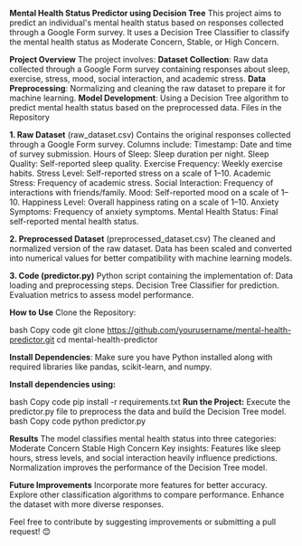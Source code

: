 **Mental Health Status Predictor using Decision Tree**
This project aims to predict an individual's mental health status based on responses collected through a Google Form survey. It uses a Decision Tree Classifier to classify the mental health status as Moderate Concern, Stable, or High Concern.

**Project Overview**
The project involves:
**Dataset Collection**: Raw data collected through a Google Form survey containing responses about sleep, exercise, stress, mood, social interaction, and academic stress.
**Data Preprocessing**: Normalizing and cleaning the raw dataset to prepare it for machine learning.
**Model Development**: Using a Decision Tree algorithm to predict mental health status based on the preprocessed data.
Files in the Repository

**1. Raw Dataset** (raw_dataset.csv)
Contains the original responses collected through a Google Form survey.
Columns include:
Timestamp: Date and time of survey submission.
Hours of Sleep: Sleep duration per night.
Sleep Quality: Self-reported sleep quality.
Exercise Frequency: Weekly exercise habits.
Stress Level: Self-reported stress on a scale of 1–10.
Academic Stress: Frequency of academic stress.
Social Interaction: Frequency of interactions with friends/family.
Mood: Self-reported mood on a scale of 1–10.
Happiness Level: Overall happiness rating on a scale of 1–10.
Anxiety Symptoms: Frequency of anxiety symptoms.
Mental Health Status: Final self-reported mental health status.

**2. Preprocessed Dataset** (preprocessed_dataset.csv)
The cleaned and normalized version of the raw dataset.
Data has been scaled and converted into numerical values for better compatibility with machine learning models.

**3. Code (predictor.py)**
Python script containing the implementation of:
Data loading and preprocessing steps.
Decision Tree Classifier for prediction.
Evaluation metrics to assess model performance.

**How to Use**
Clone the Repository:

bash
Copy code
git clone https://github.com/yourusername/mental-health-predictor.git
cd mental-health-predictor

**Install Dependencies**: Make sure you have Python installed along with required libraries like pandas, scikit-learn, and numpy.

**Install dependencies using:**

bash
Copy code
pip install -r requirements.txt
**Run the Project:** 
Execute the predictor.py file to preprocess the data and build the Decision Tree model.
bash
Copy code
python predictor.py

**Results**
The model classifies mental health status into three categories:
Moderate Concern
Stable
High Concern
Key insights:
Features like sleep hours, stress levels, and social interaction heavily influence predictions.
Normalization improves the performance of the Decision Tree model.

**Future Improvements**
Incorporate more features for better accuracy.
Explore other classification algorithms to compare performance.
Enhance the dataset with more diverse responses.

Feel free to contribute by suggesting improvements or submitting a pull request! 😊

